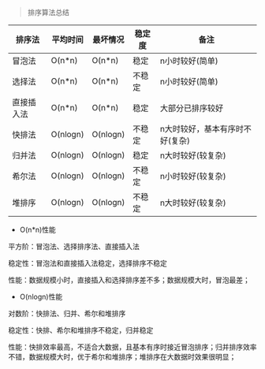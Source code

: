>排序算法总结
 
排序法 | 平均时间 | 最坏情况 | 稳定度 | 备注        
----- | ------- | ------- | ----- | ------------
冒泡法 |  O(n*n) |  O(n*n) | 稳定   | n小时较好(简单)
选择法 |  O(n*n) |  O(n*n) | 不稳定 | n小时较好(简单)
直接插入法 | O(n*n) | O(n*n) | 稳定   | 大部分已排序较好
快排法 | O(nlogn) | O(nlogn) | 不稳定 | n大时较好，基本有序时不好(复杂)
归并法 | O(nlogn) | O(nlogn) | 稳定 | n大时较好(较复杂)
希尔法 | O(nlogn) | O(nlogn) | 不稳定 | n小时较好(较复杂)
堆排序 | O(nlogn) | O(nlogn) | 不稳定 | n大时较好(较复杂)

- O(n*n)性能

平方阶：冒泡法、选择排序法、直接插入法

稳定性：冒泡法和直接插入法稳定，选择排序不稳定

性能：数据规模小时，直接插入和选择排序差不多；数据规模大时，冒泡最差；

- O(nlogn)性能

对数阶：快排法、归并、希尔和堆排序

稳定性：快排、希尔和堆排序不稳定，归并稳定

性能：快排效率最高，不适合大数据，且基本有序时接近冒泡排序；归并排序效率不错，数据规模大时，优于希尔和堆排序；堆排序在大数据时效果很明显；
 
